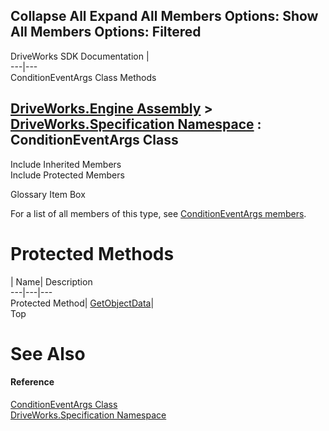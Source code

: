 Collapse All Expand All Members Options: Show All  Members Options: Filtered   
---  
DriveWorks SDK Documentation  |   
---|---  
ConditionEventArgs Class Methods   
  
[DriveWorks.Engine Assembly](topic2156.md) > [DriveWorks.Specification Namespace](topic10764.md) : ConditionEventArgs Class  
---  
  
Include Inherited Members    
Include Protected Members    


Glossary Item Box

For a list of all members of this type, see [ConditionEventArgs members](topic10844.md).

# Protected Methods

| Name| Description  
---|---|---  
Protected Method| [GetObjectData](topic10852.md)|   
Top

# See Also

#### Reference

[ConditionEventArgs Class](topic10843.md)   
[DriveWorks.Specification Namespace](topic10764.md)


